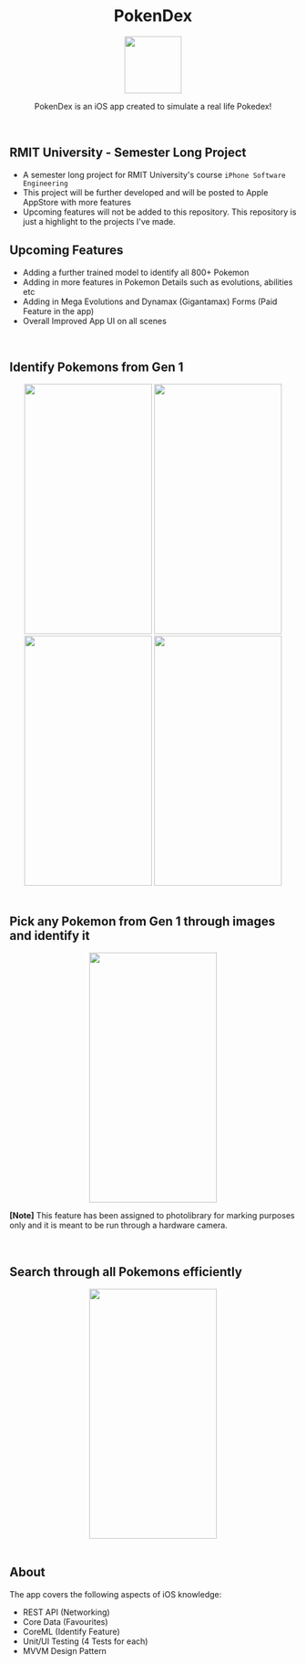 <div align="center">
<h1> PokenDex </h1>
<img src="https://user-images.githubusercontent.com/64883936/95670005-324ee100-0bd2-11eb-95ee-c4f0aa43b1da.png" height="100px" width="100px"/>
</div>
<p align="center"> PokenDex is an iOS app created to simulate a real life Pokedex! </p>

<br>

## RMIT University - Semester Long Project
- A semester long project for RMIT University's course ```iPhone Software Engineering```
- This project will be further developed and will be posted to Apple AppStore with more features
- Upcoming features will not be added to this repository. This repository is just a highlight to the projects I've made.

## Upcoming Features
- Adding a further trained model to identify all 800+ Pokemon
- Adding in more features in Pokemon Details such as evolutions, abilities etc
- Adding in Mega Evolutions and Dynamax (Gigantamax) Forms (Paid Feature in the app)
- Overall Improved App UI on all scenes

<br>

## Identify Pokemons from Gen 1
<div align="center">
<img src="https://user-images.githubusercontent.com/64883936/95668960-55739380-0bc6-11eb-98e8-096dc99cfd66.gif" height="438px" width="224px"/>
<img src="https://user-images.githubusercontent.com/64883936/95668963-64f2dc80-0bc6-11eb-8edb-950c814a003a.gif" height="438px" width="224px"/>
<img src="https://user-images.githubusercontent.com/64883936/95668969-7a680680-0bc6-11eb-8c92-4340246d6632.gif" height="438px" width="224px"/>
<img src="https://user-images.githubusercontent.com/64883936/95668973-8784f580-0bc6-11eb-8ae8-bc4b4f2020df.gif" height="438px" width="224px"/>
</div>

<br>

## Pick any Pokemon from Gen 1 through images and identify it
<div align="center">
<img src="https://user-images.githubusercontent.com/64883936/95668982-94a1e480-0bc6-11eb-9fd9-226ad28b0428.gif" height="438px" width="224px"/>
</div>

**[Note]** This feature has been assigned to photolibrary for marking purposes only and it is meant to be run through a hardware camera.

<br>

## Search through all Pokemons efficiently
<div align="center">
<img src="https://user-images.githubusercontent.com/64883936/95668947-3aa11f00-0bc6-11eb-8c5e-12062a25b98e.gif" height="438px" width="224px"/>
</div>

<br>

## About
The app covers the following aspects of iOS knowledge:
- REST API (Networking)
- Core Data (Favourites)
- CoreML (Identify Feature)
- Unit/UI Testing (4 Tests for each)
- MVVM Design Pattern

